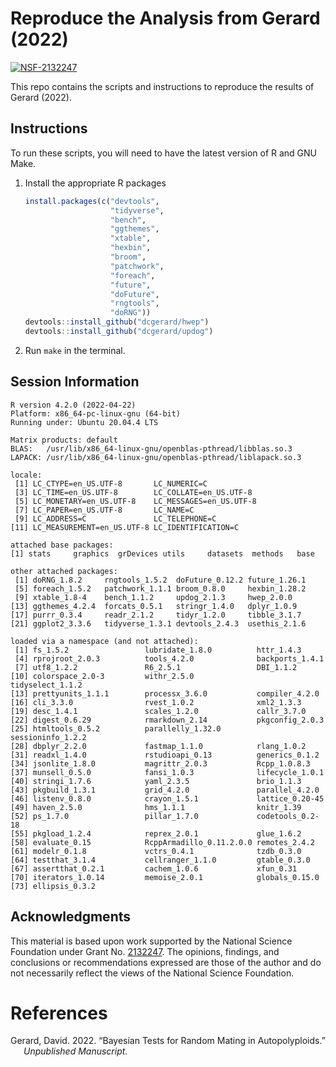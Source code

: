 
<!-- README.md is generated from README.Rmd. Please edit that file -->

# Reproduce the Analysis from Gerard (2022)

[![NSF-2132247](https://img.shields.io/badge/NSF-2132247-blue.svg)](https://nsf.gov/awardsearch/showAward?AWD_ID=2132247)

This repo contains the scripts and instructions to reproduce the results
of Gerard (2022).

## Instructions

To run these scripts, you will need to have the latest version of R and
GNU Make.

1.  Install the appropriate R packages

    ``` r
    install.packages(c("devtools",
                       "tidyverse",
                       "bench",
                       "ggthemes",
                       "xtable",
                       "hexbin", 
                       "broom",
                       "patchwork",
                       "foreach",
                       "future",
                       "doFuture",
                       "rngtools",
                       "doRNG"))
    devtools::install_github("dcgerard/hwep")
    devtools::install_github("dcgerard/updog")
    ```

2.  Run `make` in the terminal.

## Session Information

    R version 4.2.0 (2022-04-22)
    Platform: x86_64-pc-linux-gnu (64-bit)
    Running under: Ubuntu 20.04.4 LTS

    Matrix products: default
    BLAS:   /usr/lib/x86_64-linux-gnu/openblas-pthread/libblas.so.3
    LAPACK: /usr/lib/x86_64-linux-gnu/openblas-pthread/liblapack.so.3

    locale:
     [1] LC_CTYPE=en_US.UTF-8       LC_NUMERIC=C              
     [3] LC_TIME=en_US.UTF-8        LC_COLLATE=en_US.UTF-8    
     [5] LC_MONETARY=en_US.UTF-8    LC_MESSAGES=en_US.UTF-8   
     [7] LC_PAPER=en_US.UTF-8       LC_NAME=C                 
     [9] LC_ADDRESS=C               LC_TELEPHONE=C            
    [11] LC_MEASUREMENT=en_US.UTF-8 LC_IDENTIFICATION=C       

    attached base packages:
    [1] stats     graphics  grDevices utils     datasets  methods   base     

    other attached packages:
     [1] doRNG_1.8.2     rngtools_1.5.2  doFuture_0.12.2 future_1.26.1  
     [5] foreach_1.5.2   patchwork_1.1.1 broom_0.8.0     hexbin_1.28.2  
     [9] xtable_1.8-4    bench_1.1.2     updog_2.1.3     hwep_2.0.0     
    [13] ggthemes_4.2.4  forcats_0.5.1   stringr_1.4.0   dplyr_1.0.9    
    [17] purrr_0.3.4     readr_2.1.2     tidyr_1.2.0     tibble_3.1.7   
    [21] ggplot2_3.3.6   tidyverse_1.3.1 devtools_2.4.3  usethis_2.1.6  

    loaded via a namespace (and not attached):
     [1] fs_1.5.2                 lubridate_1.8.0          httr_1.4.3              
     [4] rprojroot_2.0.3          tools_4.2.0              backports_1.4.1         
     [7] utf8_1.2.2               R6_2.5.1                 DBI_1.1.2               
    [10] colorspace_2.0-3         withr_2.5.0              tidyselect_1.1.2        
    [13] prettyunits_1.1.1        processx_3.6.0           compiler_4.2.0          
    [16] cli_3.3.0                rvest_1.0.2              xml2_1.3.3              
    [19] desc_1.4.1               scales_1.2.0             callr_3.7.0             
    [22] digest_0.6.29            rmarkdown_2.14           pkgconfig_2.0.3         
    [25] htmltools_0.5.2          parallelly_1.32.0        sessioninfo_1.2.2       
    [28] dbplyr_2.2.0             fastmap_1.1.0            rlang_1.0.2             
    [31] readxl_1.4.0             rstudioapi_0.13          generics_0.1.2          
    [34] jsonlite_1.8.0           magrittr_2.0.3           Rcpp_1.0.8.3            
    [37] munsell_0.5.0            fansi_1.0.3              lifecycle_1.0.1         
    [40] stringi_1.7.6            yaml_2.3.5               brio_1.1.3              
    [43] pkgbuild_1.3.1           grid_4.2.0               parallel_4.2.0          
    [46] listenv_0.8.0            crayon_1.5.1             lattice_0.20-45         
    [49] haven_2.5.0              hms_1.1.1                knitr_1.39              
    [52] ps_1.7.0                 pillar_1.7.0             codetools_0.2-18        
    [55] pkgload_1.2.4            reprex_2.0.1             glue_1.6.2              
    [58] evaluate_0.15            RcppArmadillo_0.11.2.0.0 remotes_2.4.2           
    [61] modelr_0.1.8             vctrs_0.4.1              tzdb_0.3.0              
    [64] testthat_3.1.4           cellranger_1.1.0         gtable_0.3.0            
    [67] assertthat_0.2.1         cachem_1.0.6             xfun_0.31               
    [70] iterators_1.0.14         memoise_2.0.1            globals_0.15.0          
    [73] ellipsis_0.3.2          

## Acknowledgments

This material is based upon work supported by the National Science
Foundation under Grant
No. [2132247](https://www.nsf.gov/awardsearch/showAward?AWD_ID=2132247).
The opinions, findings, and conclusions or recommendations expressed are
those of the author and do not necessarily reflect the views of the
National Science Foundation.

# References

<div id="refs" class="references csl-bib-body hanging-indent">

<div id="ref-gerard2022bayesian" class="csl-entry">

Gerard, David. 2022. “Bayesian Tests for Random Mating in
Autopolyploids.” *Unpublished Manuscript*.

</div>

</div>
